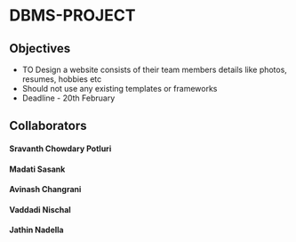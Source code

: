 # DBMS-PROJECT
## Objectives
+ TO Design a website consists of their team members details like photos, resumes, hobbies etc 
+ Should not use any existing templates or frameworks
+ Deadline - 20th February

## Collaborators
#### Sravanth Chowdary Potluri
#### Madati Sasank
#### Avinash Changrani
#### Vaddadi Nischal
#### Jathin Nadella
